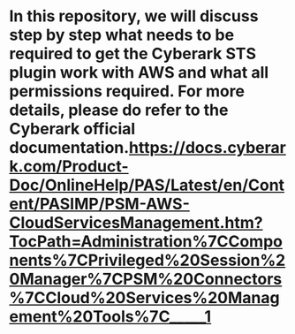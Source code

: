 # In this repository, we will discuss step by step what needs to be required to get the Cyberark STS plugin work with AWS and what all permissions required. For more details, please do refer to the Cyberark official documentation.https://docs.cyberark.com/Product-Doc/OnlineHelp/PAS/Latest/en/Content/PASIMP/PSM-AWS-CloudServicesManagement.htm?TocPath=Administration%7CComponents%7CPrivileged%20Session%20Manager%7CPSM%20Connectors%7CCloud%20Services%20Management%20Tools%7C_____1  
